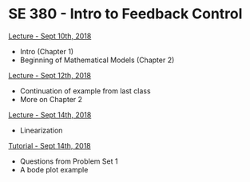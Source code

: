 # SE 380 - Intro to Feedback Control

[Lecture - Sept 10th, 2018 ](/se-380/lecture-09-10-19.md)
- Intro (Chapter 1)
- Beginning of Mathematical Models (Chapter 2)

[Lecture - Sept 12th, 2018](/se-380/lecture-09-12-18.md)
- Continuation of example from last class
- More on Chapter 2

[Lecture - Sept 14th, 2018](/se-380/lecture-09-14-18.md)
- Linearization

[Tutorial - Sept 14th, 2018](/se-380/tutorial-09-14-18.md)
- Questions from Problem Set 1
- A bode plot example